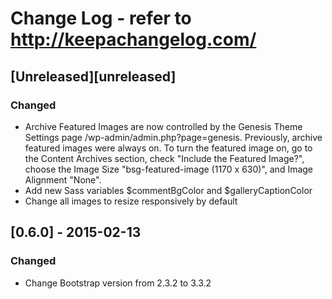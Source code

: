 # Change Log - refer to http://keepachangelog.com/

## [Unreleased][unreleased]

### Changed
- Archive Featured Images are now controlled by the Genesis Theme Settings page
/wp-admin/admin.php?page=genesis.  Previously, archive featured images were
always on.  To turn the featured image on, go to the Content Archives
section, check "Include the Featured Image?", choose the Image Size
"bsg-featured-image (1170 x 630)", and Image Alignment "None".
- Add new Sass variables $commentBgColor and $galleryCaptionColor
- Change all images to resize responsively by default

## [0.6.0] - 2015-02-13

### Changed
- Change Bootstrap version from 2.3.2 to 3.3.2
